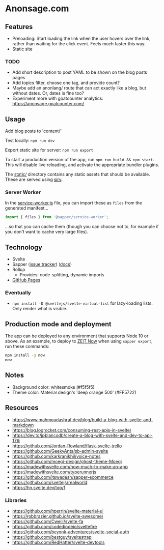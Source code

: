 # Anonsage.com



## Features
- Preloading: Start loading the link when the user hovers over the link, rather than waiting for the click event. Feels much faster this way.
- Static site

### TODO
- Add short description to post YAML to be shown on the blog posts pages
- Add topics filter, choose one tag, and provide count?
- Maybe add an anonlang/ route that can act exactly like a blog, but without dates. Or, dates is fine too?
- Experiment more with goatcounter analytics: https://anonsage.goatcounter.com/



## Usage

Add blog posts to 'content/'

Test locally: `npm run dev`

Export static site for server: `npm run export`

To start a production version of the app, run `npm run build && npm start`. This will disable live reloading, and activate the appropriate bundler plugins.

The [static/](static) directory contains any static assets that should be available. These are served using [sirv](https://github.com/lukeed/sirv).

### Server Worker
In the [service-worker.js](src/service-worker.js) file, you can import these as `files` from the generated manifest...

```js
import { files } from '@sapper/service-worker';
```

...so that you can cache them (though you can choose not to, for example if you don't want to cache very large files).



## Technology
- Svelte
- Sapper ([issue tracker](https://github.com/sveltejs/sapper/issues)) ([docs](https://sapper.svelte.dev/docs/))
- Rollup
    - Provides: code-splitting, dynamic imports
- [GitHub Pages](https://pages.github.com/)

### Eventually
- `npm install -D @sveltejs/svelte-virtual-list` for lazy-loading lists. Only render what is visible. 



## Production mode and deployment
The app can be deployed to any environment that supports Node 10 or above. As an example, to deploy to [ZEIT Now](https://zeit.co/now) when using `sapper export`, run these commands:

```bash
npm install -g now
now
```



## Notes
- Background color: whitesmoke (#f5f5f5)
- Theme color: Material design's 'deep orange 500' (#FF5722) 



## Resources
- https://www.mahmoudashraf.dev/blog/build-a-blog-with-svelte-and-markdown
- https://blog.logrocket.com/consuming-rest-apis-in-svelte/
- https://dev.to/jpblancodb/create-a-blog-with-svelte-and-dev-to-api-176j
- https://github.com/Jordan-Rowland/flask-svelte-trello
- https://github.com/GeekyAnts/sb-admin-svelte
- https://github.com/karkranikhil/voice-notes
- https://github.com/moegi-design/ghost-theme-Moegi
- https://madewithsvelte.com/how-much-to-make-an-app
- https://madewithsvelte.com/typerunnerjs
- https://github.com/itswadesh/sapper-ecommerce
- https://github.com/sveltejs/realworld
- https://hn.svelte.dev/top/1

### Libraries
- https://github.com/hperrin/svelte-material-ui
- https://robbrazier.github.io/svelte-awesome/
- https://github.com/Cweili/svelte-fa
- https://github.com/codediodeio/sveltefire
- https://github.com/beyonk-adventures/svelte-social-auth
- https://github.com/bestguy/sveltestrap
- https://github.com/RedHatter/svelte-devtools

